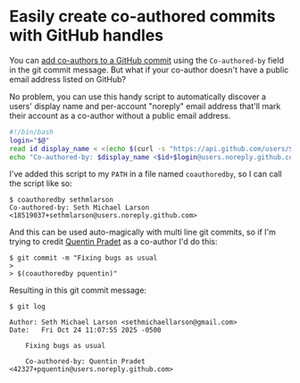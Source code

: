 # Easily create co-authored commits with GitHub handles

You can [add co-authors to a GitHub commit](https://docs.github.com/en/pull-requests/committing-changes-to-your-project/creating-and-editing-commits/creating-a-commit-with-multiple-authors) using the `Co-authored-by`
field in the git commit message. But what if your co-author doesn't have a
public email address listed on GitHub?

No problem, you can use this handy
script to automatically discover a users' display name and per-account
"noreply" email address that'll mark their account as a co-author
without a public email address.

<!-- more -->

```bash
#!/bin/bash
login="$@"
read id display_name < <(echo $(curl -s "https://api.github.com/users/$login" | jq -r '.id, .name'))
echo "Co-authored-by: $display_name <$id+$login@users.noreply.github.com>"
```

I've added this script to my `PATH` in a file named `coauthoredby`, so I can call the script like so:

```terminaloutput
$ coauthoredby sethmlarson
Co-authored-by: Seth Michael Larson <18519037+sethmlarson@users.noreply.github.com>
```

And this can be used auto-magically with multi line git commits,
so if I'm trying to credit <nobr>[Quentin Pradet](https://github.com/pquentin)</nobr> as a co-author I'd do this:

```terminaloutput
$ git commit -m "Fixing bugs as usual
>
> $(coauthoredby pquentin)"
```

Resulting in this git commit message:

```terminaloutput
$ git log

Author: Seth Michael Larson <sethmichaellarson@gmail.com>
Date:   Fri Oct 24 11:07:55 2025 -0500

    Fixing bugs as usual
    
    Co-authored-by: Quentin Pradet <42327+pquentin@users.noreply.github.com>
```